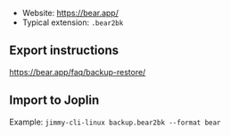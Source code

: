- Website: <https://bear.app/>
- Typical extension: `.bear2bk`

## Export instructions

<https://bear.app/faq/backup-restore/>

## Import to Joplin

Example: `jimmy-cli-linux backup.bear2bk --format bear`
